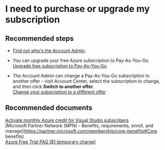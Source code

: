 <properties
	pageTitle="purchase and upgrade subscriptions"
	description="purchase and upgrade subscriptions"
	service="azure-billing"
	resource="billing"
	authors="aashu"
	displayOrder="7"
	selfHelpType="resource"
	supportTopicIds="32454931"
	resourceTags=""
	productPesIds="15660"
	cloudEnvironments="public"
	articleId="ac9dba6c-5eaf-4006-8f07-2fbec177adc3"
	ownershipId="ASMS_SubscriptionManagement"
/>

# I need to purchase or upgrade my subscription

## **Recommended steps**

* [Find out who's the Account Admin](data-blade:Microsoft_Azure_Billing.SubscriptionPropertiesBlade).<br>

* You can upgrade your free Azure subscription to Pay-As-You-Go.<br>
[Upgrade free subscription to Pay-As-You-Go](https://docs.microsoft.com/azure/billing/billing-upgrade-azure-subscription/)<br>

* The Account Admin can change a Pay-As-You-Go subscription to another offer - visit Account Center, select the subscription to change, and then click **Switch to another offer**.<br>
[Change your subscription to a different offer](https://docs.microsoft.com/azure/billing/billing-how-to-switch-azure-offer/)<br>

## **Recommended documents**

[Activate monthly Azure credit for Visual Studio subscribers](https://azure.microsoft.com/pricing/member-offers/msdn-benefits/)<br>
[Microsoft Partner Network (MPN) - Benefits, requirements, enroll, and manage](https://partner.microsoft.com/membership/core-benefits#Core benefits)<br>
[Azure Free Trial FAQ ($1 temporary charge)](https://azure.microsoft.com/pricing/free-trial-faq/)<br>